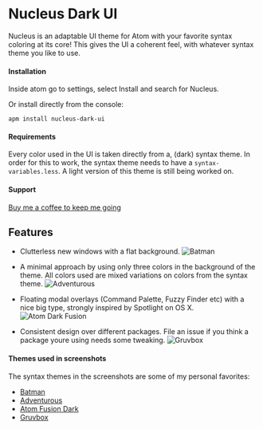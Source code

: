 # Nucleus Dark UI

Nucleus is an adaptable UI theme for Atom with your favorite syntax coloring at its core! This gives the UI a coherent feel, with whatever syntax theme you like to use.

#### Installation
Inside atom go to settings, select Install and search for Nucleus.

Or install directly from the console:

`apm install nucleus-dark-ui`

#### Requirements
Every color used in the UI is taken directly from a, (dark) syntax theme. In order for this to work, the syntax theme needs to have a `syntax-variables.less`. A light version of this theme is still being worked on.

#### Support
[Buy me a coffee to keep me going](https://www.paypal.com/cgi-bin/webscr?cmd=_s-xclick&hosted_button_id=WRAWZ3CZJ6X7N)

## Features
- Clutterless new windows with a flat background.
![Batman](http://i.imgur.com/UwUUFjn.png)

- A minimal approach by using only three colors in the background of the theme. All colors used are mixed variations on colors from the syntax theme.
![Adventurous](http://i.imgur.com/W7hTSoL.png)

- Floating modal overlays (Command Palette, Fuzzy Finder etc) with a nice big type, strongly inspired by Spotlight on OS X.
![Atom Dark Fusion](http://i.imgur.com/HHlJWon.png)

- Consistent design over different packages. File an issue if you think a package youre using needs some tweaking.
![Gruvbox](http://i.imgur.com/YFQE5zY.png)

#### Themes used in screenshots
The syntax themes in the screenshots are some of my personal favorites:
- [Batman](https://atom.io/themes/batman-syntax)
- [Adventurous](https://atom.io/themes/adventurous-syntax)
- [Atom Fusion Dark](https://atom.io/themes/atom-dark-fusion-syntax)
- [Gruvbox](https://atom.io/themes/gruvbox)
